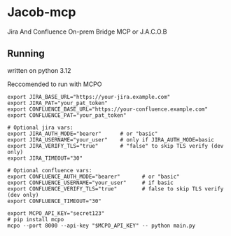 # Jacob-mcp
Jira And Confluence On-prem Bridge MCP or J.A.C.O.B

## Running
written on python 3.12

Reccomended to run with MCPO

```shell
export JIRA_BASE_URL="https://your-jira.example.com"
export JIRA_PAT="your_pat_token"
export CONFLUENCE_BASE_URL="https://your-confluence.example.com"
export CONFLUENCE_PAT="your_pat_token"

# Optional jira vars:
export JIRA_AUTH_MODE="bearer"      # or "basic"
export JIRA_USERNAME="your_user"    # only if JIRA_AUTH_MODE=basic
export JIRA_VERIFY_TLS="true"       # "false" to skip TLS verify (dev only)
export JIRA_TIMEOUT="30"

# Optional confluence vars:
export CONFLUENCE_AUTH_MODE="bearer"       # or "basic"
export CONFLUENCE_USERNAME="your_user"     # if basic
export CONFLUENCE_VERIFY_TLS="true"        # false to skip TLS verify (dev only)
export CONFLUENCE_TIMEOUT="30"

export MCPO_API_KEY="secret123"
# pip install mcpo 
mcpo --port 8000 --api-key "$MCPO_API_KEY" -- python main.py
```
